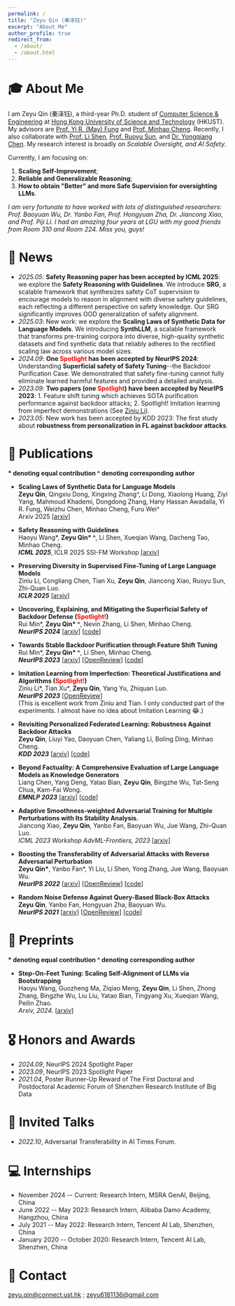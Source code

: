 ```yaml
---
permalink: /
title: "Zeyu Qin (秦泽钰)"
excerpt: "About Me"
author_profile: true
redirect_from: 
  - /about/
  - /about.html
---
```



<span class='anchor' id='about-me'></span>


# 🎓 About Me

I am Zeyu Qin (秦泽钰), a third-year Ph.D. student of [Computer Science & Engineering](https://cse.hkust.edu.hk/) at [Hong Kong University of Science and Technology](https://hkust.edu.hk/) (HKUST). My advisors are [Prof. Yi R. (May) Fung](https://mayrfung.github.io/) and [Prof. Minhao Cheng](https://cmhcbb.github.io/). Recently, I also collaborate with [Prof. Li Shen](https://sites.google.com/site/mathshenli/home), [Prof. Ruoyu Sun](https://ruoyus.github.io/), and [Dr. Yongqiang Chen](http://lfhase.win/). My research interest is broadly on _Scalable Oversight, and AI Safety_.  

Currently, I am focusing on:  
1) **Scaling Self-Improvement**;   
2) **Reliable and Generalizable Reasoning**;    
3) **How to obtain "Better" and more Safe Supervision for oversighting LLMs**.    


_I am very fortunate to have worked with lots of distinguished researchers: Prof. Baoyuan Wu, Dr. Yanbo Fan, Prof. Hongyuan Zha, Dr. Jiancong Xiao, and Prof. Piji Li. I had an amazing four years at LGU with my good friends from Room 310 and Room 224. Miss you, guys!_


# 📜 News
- *2025.05*: **Safety Reasoning paper has been accepted by ICML 2025**: we explore the **Safety Reasoning with Guidelines**. We introduce **SRG**, a scalable framework that synthesizes safety CoT supervision to encourage models to reason in alignment with diverse safety guidelines, each reflecting a different perspective on safety knowledge. Our SRG significantly improves OOD generalization of safety alignment. 
- *2025.03*: New work: we explore the **Scaling Laws of Synthetic Data for Language Models**. We introducing **SynthLLM**, a scalable framework that transforms pre-training corpora into diverse, high-quality synthetic datasets and find synthetic data that reliably adheres to the rectified scaling law across various model sizes.
- *2024.09*: **One <span style="color: red;">Spotlight</span> has been accepted by NeurIPS 2024**: Understanding **Superficial safety of Safety Tuning**--the Backdoor Purification Case. We demonstrated that safety fine-tuning cannot fully eliminate learned harmful features and provided a detailed analysis.
- *2023.09*: **Two papers (one <span style="color: red;">Spotlight</span>) have been accepted by NeurIPS 2023**: 1. Feature shift tuning which achieves SOTA purification performance against backdoor attacks; 2. Spotlight! Imitation learning from imperfect demonstrations (See [Ziniu Li](http://www.liziniu.org/)).
- *2023.05*: New work has been accepted by KDD 2023: The first study about **robustness from personalization in FL against backdoor attacks**.


<!-- 
- *2022.09*: The paper about **improving adversarial transferability by utilizing flatness of loss landscape (Reverse Adversarial Perturbation)** was accepted by NeurIPS 2022.
- *2021.09*: The paper about defense against query-based attacks **(Random Noise Defense)** was accepted by NeurIPS 2021.-->

# 📝 Publications 

**\* denoting equal contribution   ^ denoting corresponding author**

- **Scaling Laws of Synthetic Data for Language Models**   
**Zeyu Qin**, Qingxiu Dong, Xingxing Zhang^, Li Dong, Xiaolong Huang, Ziyi Yang, Mahmoud Khademi, Dongdong Zhang, Hany Hassan Awadalla, Yi R. Fung, Weizhu Chen, Minhao Cheng, Furu Wei^    
Arxiv 2025 [[arxiv](https://arxiv.org/abs/2503.19551)]

- **Safety Reasoning with Guidelines**   
Haoyu Wang\*, **Zeyu Qin\* ^**, Li Shen, Xueqian Wang, Dacheng Tao, Minhao Cheng.  
***ICML 2025***, ICLR 2025 SSI-FM Workshop [[arxiv](https://arxiv.org/abs/2502.04040)]


- **Preserving Diversity in Supervised Fine-Tuning of Large Language Models**       
Ziniu Li, Congliang Chen, Tian Xu, **Zeyu Qin**, Jiancong Xiao, Ruoyu Sun, Zhi-Quan Luo.       
***ICLR 2025*** [[arxiv](https://arxiv.org/abs/2408.16673)]


- **Uncovering, Explaining, and Mitigating the Superficial Safety of Backdoor Defense (<span style="color: red;">Spotlight!</span>)**    
Rui Min\*, **Zeyu Qin\* ^**, Nevin Zhang, Li Shen, Minhao Cheng.   
***NeurIPS 2024*** [[arxiv](https://arxiv.org/abs/2410.09838)] [[code](https://github.com/AISafety-HKUST/Backdoor_Safety_Tuning)]


- **Towards Stable Backdoor Purification through Feature Shift Tuning**    
Rui Min\*, **Zeyu Qin\* ^**, Li Shen, Minhao Cheng.    
***NeurIPS 2023*** [[arxiv](https://arxiv.org/abs/2310.01875)] [[OpenReview](https://openreview.net/forum?id=8muKbaAgsh)] [[code](https://github.com/AISafety-HKUST/Backdoor_Safety_Tuning)]

- **Imitation Learning from Imperfection: Theoretical Justifications and Algorithms (<span style="color: red;">Spotlight!</span>)**    
Ziniu Li\*, Tian Xu\*, **Zeyu Qin**, Yang Yu, Zhiquan Luo.    
***NeurIPS 2023*** [[OpenReview](https://openreview.net/forum?id=vO04AzsB49)]  
(This is excellent work from Ziniu and Tian. I only conducted part of the experiments. I almost have no idea about Imitation Learning 😂.)

- **Revisiting Personalized Federated Learning: Robustness Against Backdoor Attacks**   
**Zeyu Qin**, Liuyi Yao, Daoyuan Chen, Yaliang Li, Boling Ding, Minhao Cheng.   
***KDD 2023*** [[arxiv](https://arxiv.org/abs/2302.01677)] [[code](https://github.com/alibaba/FederatedScope/tree/backdoor-bench)]


- **Beyond Factuality: A Comprehensive Evaluation of Large Language Models as Knowledge Generators**  
Liang Chen, Yang Deng, Yatao Bian, **Zeyu Qin**, Bingzhe Wu, Tat-Seng Chua, Kam-Fai Wong.   
***EMNLP 2023*** [[arxiv](https://arxiv.org/abs/2310.07289)] [[code](https://github.com/chanliang/conner)]

- **Adaptive Smoothness-weighted Adversarial Training for Multiple Perturbations with Its Stability Analysis.**  
Jiancong Xiao, **Zeyu Qin**, Yanbo Fan, Baoyuan Wu, Jue Wang, Zhi-Quan Luo.    
*ICML 2023 Workshop AdvML-Frontiers, 2023* [[arxiv](https://arxiv.org/abs/2210.00557)]

- **Boosting the Transferability of Adversarial Attacks with Reverse Adversarial Perturbation**    
**Zeyu Qin\***, Yanbo Fan\*, Yi Liu, Li Shen, Yong Zhang, Jue Wang, Baoyuan Wu.    
***NeurIPS 2022*** [[arxiv](https://arxiv.org/abs/2210.05968)] [[OpenReview](https://openreview.net/forum?id=k5uFiFLWv3X)] [[code](https://github.com/Alan-Qin/Transfer_attack_RAP)]

- **Random Noise Defense Against Query-Based Black-Box Attacks**    
**Zeyu Qin**, Yanbo Fan, Hongyuan Zha, Baoyuan Wu.    
***NeurIPS 2021*** [[arxiv](https://arxiv.org/abs/2104.11470)] [[OpenReview](https://openreview.net/forum?id=ZPSD4xZc6j8)] [[code](https://github.com/SCLBD/BlackboxBench)]


# 📝 Preprints
**\* denoting equal contribution  ^ denoting corresponding author**  

- **Step-On-Feet Tuning: Scaling Self-Alignment of LLMs via Bootstrapping**     
Haoyu Wang, Guozheng Ma, Ziqiao Meng, **Zeyu Qin**, Li Shen, Zhong Zhang, Bingzhe Wu, Liu Liu, Yatao Bian, Tingyang Xu, Xueqian Wang, Peilin Zhao.    
*Arxiv, 2024.* [[arxiv](https://arxiv.org/abs/2402.07610)]



# 🎖 Honors and Awards
- *2024.09*, NeurIPS 2024 Spotlight Paper
- *2023.09*, NeurIPS 2023 Spotlight Paper
- *2021.04*, Poster Runner-Up Reward of The First Doctoral and Postdoctoral Academic Forum of Shenzhen Research Institute of Big Data

<!-- 
# 📖 Educations
- *2022.08 - Now*, Ph.D. student in Computer Science & Engineering, The Hong Kong University of Science and Technology.
- *2018.08 - 2022.05 (Ph.D. -> M.Phil)*, M.Phil in Computer and Information Engineering, The Chinese University of Hong Kong, Shenzhen.
- *2014.09 - 2018.06*, B.Eng. in Information Engineering, Nanjing University of Aeronautics and Astronautics.
-->

# 💬 Invited Talks
- *2022.10*, Adversarial Transferability in AI Times Forum.

# 💻 Internships
- November 2024 -- Current: Research Intern, MSRA GenAI, Beijing, China
- June 2022 -- May 2023: Research Intern, Alibaba Damo Academy, Hangzhou, China
- July 2021 -- May 2022: Research Intern, Tencent AI Lab, Shenzhen, China
- January 2020 -- October 2020: Research Intern, Tencent AI Lab, Shenzhen, China

# 📧 Contact
zeyu.qin@connect.ust.hk ; zeyu6181136@gmail.com
